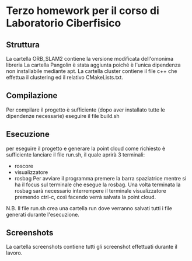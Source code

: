 # Terzo homework per il corso di Laboratorio Ciberfisico

## Struttura
La cartella ORB_SLAM2 contiene la versione modificata dell'omonima libreria
La cartella Pangolin è stata aggiunta poiché è l'unica dipendenza non 
installabile mediante apt.
La cartella cluster contiene il file c++ che effettua il clustering ed il 
relativo CMakeLists.txt.

## Compilazione
Per compilare il progetto è sufficiente (dopo aver installato tutte le 
dipendenze necessarie) eseguire il file build.sh

## Esecuzione
per eseguire il progetto e generare la point cloud come richiesto è 
sufficiente lanciare il file run.sh, il quale aprirà 3 terminali:
* roscore
* visualizzatore
* rosbag 
Per avviare il programma premere la barra spaziatrice mentre si ha il focus
sul terminale che esegue la rosbag.
Una volta terminata la rosbag sarà necessario interrempere il terminale 
visualizzatore premendo ctrl-c, così facendo verrà salvata la point cloud.

N.B. Il file run.sh crea una cartella run dove verranno salvati tutti i 
file generati durante l'esecuzione.

## Screenshots
La cartella screenshots contiene tutti gli screenshot effettuati durante il
lavoro.

